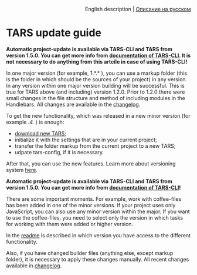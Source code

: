 <p align="right">
English description | <a href="../ru/update-guide.md">Описание на русском</a>
</p>

# TARS update guide 

**Automatic project-update is available via TARS-CLI and TARS from version 1.5.0. You can get more info from [documentation of TARS-CLI](https://github.com/tars/tars-cli/blob/master/docs/en/update-actions.md). It is not necessary to do anything from this artcile in case of using TARS-CLI!**

In one major version (for example, 1.\*.\*  ), you can use a markup folder (this is the folder in which should be the sources of your project) in any version. In any version within one major version building will be successful. This is true for TARS above (and including) version 1.2.0. Prior to 1.2.0 there were small changes in the file structure and method of including modules in the Handlebars. All changes are available in the [changelog](changelog.md).

To get the new functionality, which was released in a new minor version (for example *.4.* ) is enough:

* [download new TARS](https://github.com/tars/tars/archive/master.zip);
* initialize it with the settings that are in your current project;
* transfer the folder markup from the current project to a new TARS;
* udpate tars-config, if it is necessary.

After that, you can use the new features. Learn more about versioning system [here](http://semver.org/).

**Automatic project-update is available via TARS-CLI and TARS from version 1.5.0. You can get more info from [documentation of TARS-CLI](https://github.com/tars/tars-cli/blob/master/docs/en/update-actions.md)!**

There are some important moments. For example, work with coffee-files has been added in one of the minor versions. If your project uses only JavaScript, you can also use any minor version within the major. If you want to use the coffee-files, you need to select only the version in which tasks for working with them were added or higher version.

In the [readme](../README.md) is described in which version you have access to the different functionality.

Also, if you have changed builder files (anything else, except markup folder), it is necessary to apply these changes manually. All recent changes available in [changelog](changelog.md).
